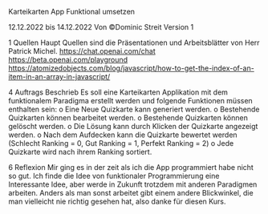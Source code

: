 Karteikarten App Funktional umsetzen

12.12.2022 bis 14.12.2022
Von ©Dominic Streit
Version 1

1	Quellen
Haupt Quellen sind die Präsentationen und Arbeitsblätter von Herr Patrick Michel.
https://chat.openai.com/chat
https://beta.openai.com/playground
https://atomizedobjects.com/blog/javascript/how-to-get-the-index-of-an-item-in-an-array-in-javascript/


4	Auftrags Beschrieb
Es soll eine Karteikarten Applikation mit dem funktionalem Paradigma erstellt werden und folgende Funktionen müssen enthalten sein:
o	Eine Neue Quizkarte kann generiert werden.
o	Bestehende Quizkarten können bearbeitet werden.
o	Bestehende Quizkarten können gelöscht werden.
o	Die Lösung kann durch Klicken der Quizkarte angezeigt werden.
o	Nach dem Aufdecken kann die Quizkarte bewertet werden (Schlecht Ranking = 0, Gut Ranking = 1, Perfekt Ranking = 2)
o	Jede Quizkarte wird nach ihrem Ranking sortiert.

6	Reflexion
Mir ging es in der zeit als ich die App programmiert habe nicht so gut. Ich finde die Idee von funktionaler Programmierung eine Interessante Idee, aber werde in Zukunft trotzdem mit anderen Paradigmen arbeiten. Anders als man sonst arbeitet gibt einem andere Blickwinkel, die man vielleicht nie richtig gesehen hat, also danke für diesen Kurs.
